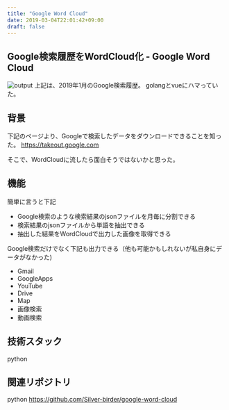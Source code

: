 ```yaml
---
title: "Google Word Cloud"
date: 2019-03-04T22:01:42+09:00
draft: false
---
```


## Google検索履歴をWordCloud化 - Google Word Cloud
![output](https://res.cloudinary.com/silverbirder/image/upload/v1551595196/google-word-cloud/%E3%83%9E%E3%82%A4%E3%82%A2%E3%82%AF%E3%83%86%E3%82%A3%E3%83%92%E3%82%99%E3%83%86%E3%82%A3.json.201901.json.txt.png)
上記は、2019年1月のGoogle検索履歴。
golangとvueにハマっていた。

## 背景
下記のページより、Googleで検索したデータをダウンロードできることを知った。
https://takeout.google.com

そこで、WordCloudに流したら面白そうではないかと思った。

## 機能
簡単に言うと下記

* Google検索のような検索結果のjsonファイルを月毎に分割できる
* 検索結果のjsonファイルから単語を抽出できる
* 抽出した結果をWordCloudで出力した画像を取得できる

Google検索だけでなく下記も出力できる（他も可能かもしれないが私自身にデータがなかった)  

* Gmail
* GoogleApps
* YouTube
* Drive
* Map
* 画像検索
* 動画検索

## 技術スタック
python


## 関連リポジトリ
python
https://github.com/Silver-birder/google-word-cloud
